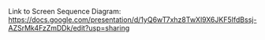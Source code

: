 Link to Screen Sequence Diagram: https://docs.google.com/presentation/d/1yQ6wT7xhz8TwXl9X6JKF5IfdBssj-AZSrMk4FzZmDDk/edit?usp=sharing 